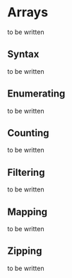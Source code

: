 # Arrays

to be written

## Syntax

to be written

## Enumerating

to be written

## Counting

to be written

## Filtering

to be written

## Mapping

to be written

## Zipping

to be written

